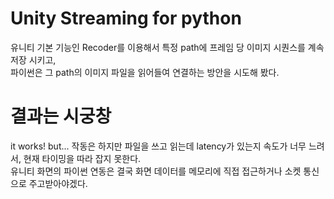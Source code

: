 # Unity Streaming for python   

유니티 기본 기능인 Recoder를 이용해서 특정 path에 프레임 당 이미지 시퀀스를 계속 저장 시키고,   
파이썬은 그 path의 이미지 파일을 읽어들여 연결하는 방안을 시도해 봤다.   
   
# 결과는 시궁창   
it works! but...
작동은 하지만 파일을 쓰고 읽는데 latency가 있는지 속도가 너무 느려서, 현재 타이밍을 따라 잡지 못한다.   
유니티 화면의 파이썬 연동은 결국 화면 데이터를 메모리에 직접 접근하거나 소켓 통신으로 주고받아야겠다.